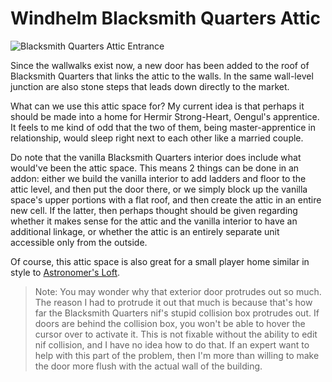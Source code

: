 # Windhelm Blacksmith Quarters Attic

![](/windhelm/pics/blacksmithattic.png?raw=true "Blacksmith Quarters Attic Entrance")

Since the wallwalks exist now, a new door has been added to the roof of Blacksmith Quarters that links the attic to the walls. In the same wall-level junction are also stone steps that leads down directly to the market.

What can we use this attic space for? My current idea is that perhaps it should be made into a home for Hermir Strong-Heart, Oengul's apprentice. It feels to me kind of odd that the two of them, being master-apprentice in relationship, would sleep right next to each other like a married couple.

Do note that the vanilla Blacksmith Quarters interior does include what would've been the attic space. This means 2 things can be done in an addon: either we build the vanilla interior to add ladders and floor to the attic level, and then put the door there, or we simply block up the vanilla space's upper portions with a flat roof, and then create the attic in an entire new cell. If the latter, then perhaps thought should be given regarding whether it makes sense for the attic and the vanilla interior to have an additional linkage, or whether the attic is an entirely separate unit accessible only from the outside.

Of course, this attic space is also great for a small player home similar in style to [Astronomer's Loft](https://www.nexusmods.com/skyrimspecialedition/mods/38059).

> Note: You may wonder why that exterior door protrudes out so much. The reason I had to protrude it out that much is because that's how far the Blacksmith Quarters nif's stupid collision box protrudes out. If doors are behind the collision box, you won't be able to hover the cursor over to activate it. This is not fixable without the ability to edit nif collision, and I have no idea how to do that. If an expert want to help with this part of the problem, then I'm more than willing to make the door more flush with the actual wall of the building.